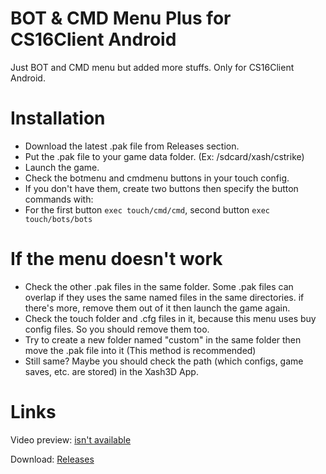 # BOT & CMD Menu Plus for CS16Client Android
Just BOT and CMD menu but added more stuffs. Only for CS16Client Android.
# Installation
- Download the latest .pak file from Releases section.
- Put the .pak file to your game data folder. (Ex: /sdcard/xash/cstrike)
- Launch the game.
- Check the botmenu and cmdmenu buttons in your touch config.
- If you don't have them, create two buttons then specify the button commands with:
- For the first button `exec touch/cmd/cmd`, second button `exec touch/bots/bots`
# If the menu doesn't work
- Check the other .pak files in the same folder. Some .pak files can overlap if they uses the same named files in the same directories. if there's more, remove them out of it then launch the game again.
- Check the touch folder and .cfg files in it, because this menu uses buy config files. So you should remove them too.
- Try to create a new folder named "custom" in the same folder then move the .pak file into it (This method is recommended)
- Still same? Maybe you should check the path (which configs, game saves, etc. are stored) in the Xash3D App.
# Links
Video preview: [isn't available]()

Download: [Releases](https://github.com/Alprnn357/bot-cmd-menu-plus/releases)
